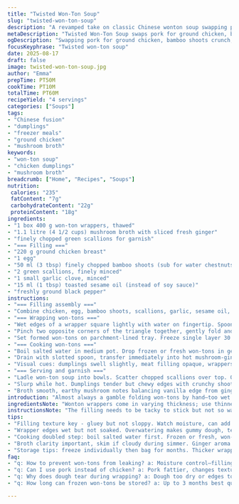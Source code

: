 ```yaml
---
title: "Twisted Won-Ton Soup"
slug: "twisted-won-ton-soup"
description: "A revamped take on classic Chinese wonton soup swapping pork for ground chicken, water chestnuts for bamboo shoots for crunch. Farce seasoned with toasted sesame oil instead of soy sauce; broth deepened with mushroom stock and ginger slices. Dough triangles folded tight, frozen individually. Won-ton cooked in salted boiling water first, then plunged into hot broth to finish cooking. Garnished with minced green onions. Balanced aromatic broth with tender dumplings full of fresh texture contrasts. Will mention key visual and tactile signs that sync cooking times without over-relying on clocks. Substitutions and freezer tips to keep dumplings intact and flavorful. Effectively simple, but mastered with kitchen intuition and past trial and error. Coppery aroma, gentle bubbling, skimming to clarify, dough turn translucent but still tender, meats cooked through but juicy. Folk steps molded to practical reality."
metaDescription: "Twisted Won-Ton Soup swaps pork for ground chicken, bamboo shoots for crunch, mushroom broth with ginger aroma. Tender dumplings, clear cues, freezing tips included."
ogDescription: "Swapping pork for ground chicken, bamboo shoots crunch, mushroom-ginger broth. Frozen dumplings cooked twice, watch translucence, floatation for done dumplings."
focusKeyphrase: "Twisted won-ton soup"
date: 2025-08-17
draft: false
image: twisted-won-ton-soup.jpg
author: "Emma"
prepTime: PT50M
cookTime: PT10M
totalTime: PT60M
recipeYield: "4 servings"
categories: ["Soups"]
tags:
- "Chinese fusion"
- "dumplings"
- "freezer meals"
- "ground chicken"
- "mushroom broth"
keywords:
- "won-ton soup"
- "chicken dumplings"
- "mushroom broth"
breadcrumb: ["Home", "Recipes", "Soups"]
nutrition: 
 calories: "235"
 fatContent: "7g"
 carbohydrateContent: "22g"
 proteinContent: "18g"
ingredients:
- "1 box 400 g won-ton wrappers, thawed"
- "1.1 litre (4 1/2 cups) mushroom broth with sliced fresh ginger"
- "finely chopped green scallions for garnish"
- "=== Filling ==="
- "220 g ground chicken breast"
- "1 egg"
- "50 ml (3 tbsp) finely chopped bamboo shoots (sub for water chestnuts)"
- "2 green scallions, finely minced"
- "1 small garlic clove, minced"
- "15 ml (1 tbsp) toasted sesame oil (instead of soy sauce)"
- "freshly ground black pepper"
instructions:
- "=== Filling assembly ==="
- "Combine chicken, egg, bamboo shoots, scallions, garlic, sesame oil, pepper in a bowl. Mix until gluey, tacky but not sloppy—feel the texture, binding without sogginess. Rest 10 min to meld flavors. Don't overdo garlic; it bites when raw."
- "=== Wrapping won-tons ==="
- "Wet edges of a wrapper square lightly with water on fingertip. Spoon 4 ml (just under 1 tsp) filling in center. Fold into triangle pressing edges tight to seal. Mistakes here mean leaks later—work fast before dough dries out."
- "Pinch two opposite corners of the triangle together, gently fold and overlap onto center point creating a classic won-ton shape. Uneven folds cause uneven cooking—aim for roughly equal thickness zones."
- "Set formed won-tons on parchment-lined tray. Freeze single layer 30 min or until firm. Transfer to zip bag, keep up to 3 months. Allows quick pull when soup craving strikes."
- "=== Cooking won-tons ==="
- "Boil salted water in medium pot. Drop frozen or fresh won-tons in gently, stirring to prevent sticking. Cook 4-6 min; won-tons will float and dough turn lustrous but still pliable."
- "Drain with slotted spoon, transfer immediately into hot mushroom-ginger broth boiling lightly. Simmer 4-5 min. Soup gains fullness while finishing dumplings."
- "Visual cues: dumplings swell slightly, meat filling opaque, wrappers translucent but intact. Broth steams aromatic, ginger scent lifts heaviness."
- "=== Serving and garnish ==="
- "Ladle won-ton soup into bowls. Scatter chopped scallions over top. Optional dash toasted sesame oil or chili oil shaken in for warmth."
- "Slurp while hot. Dumplings tender but chewy edges with crunchy shoots inside contrast softly cooked chicken."
- "Broth smooth, earthy mushroom notes balancing vanilla edge from ginger. If broth cloudy skim quickly next time or use clearer stock for refined presentation."
introduction: "Almost always a gamble folding won-tons by hand—too wet edges or too dry dough snaps. This version flips pork for chicken; less fatty but still juicy when bound well with egg and bamboo shoots rather than water chestnuts. I chose mushroom broth as base; adds earth and depth absent from plain chicken stock. Ginger slices perk the aroma, bringing bite without heat. Early tries with soy sauce in filling overwhelmed subtlety so I switched to toasted sesame oil—it paints background flavor instead of overt salinity. Freezing individually prevents won-ton clumps and keeps all shapes intact. Cooking technique uses double boil method—first in water then broth—to manage tender yet intact dough. Watch edges, translucence, and floatation rather than staring down a timer. Soup feels light but nourishing, filled with textures and layered flavors. Make a double batch and freeze half. Great quick heat up after long day or impromptu guests."
ingredientsNote: "Wonton wrappers come in varying thickness; use thinner for delicate texture, thicker if you prefer chewier dumplings. If unavailable, substitute with fresh pasta sheets or thin spring roll wrappers but adjust cooking time; thinner makes won-tons fragile while thick wrappers risk toughness. Ground chicken breast lowers fat compared to pork— adds subtle sweetness but watch for dryness; egg binds moisture. Bamboo shoots replace crunch of water chestnuts—readily found canned or fresh Asian markets. Toasted sesame oil gives nutty aroma in place of salty, sometimes acrid soy. Mushroom broth (homemade if possible) deepens umami, can substitute chicken broth if no time; add ginger slices for bite. Fresh ginger improves broth fragrance, discard before serving or tie in muslin bag to avoid sharp pieces. Green scallions essential garnishing; their fresh aroma cuts richness, brighten mouthfeel. For allergen-free swap omit egg and replace with soft tofu thoroughly drained and mashed, increase sesame oil slightly to compensate lack of binder."
instructionsNote: "The filling needs to be tacky to stick but not so watery it leaks from wrappers. If too loose, add extra egg white or a spoon of cornstarch to absorb moisture. When placing filling on wrapper, keep it centered and quantify by teaspoon for uniform cooking. Wrapping is tricky—moist edges help seal, but too much water turns dough gummy. Pat excess moisture before filling if dough too sticky. Folding into the classic shape takes practice; unfinished corners mean won-ton can burst during cooking. Freeze single layer first to ensure won-tons won’t stick together—never stack until frozen solid. For cooking skip straight into broth if confident, but water pre-boil prevents broken dough and sticking. You’ll see won-tons float and dough become translucent signaling near done—don’t overcook or wraps fall apart. Second simmer in broth adds flavor and final tenderness. Taste broth and adjust salt last, especially if using salted water initially. Garnish last minute. If won-tons stick together mid-cook, stir gently with slotted spoon to free. If broth cloudy, skim surface gently while cooking. Note aromas—ginger and mushroom rising means broth is alive; a sign to simmer gently without boiling hard. Serve immediately—won-tons lose texture sitting in hot broth too long."
tips:
- "Filling texture key - gluey but not sloppy. Watch moisture, can add egg white or cornstarch if too loose. Too wet means leaks when cooking. Garlic—mince fine but mild amount or bites raw. Rested 10 min lets flavors meld, important for depth. Sesame oil swaps soy sauce, nutty base with less salt drives subtlety."
- "Wrapper edges wet but not soaked. Overwatering makes gummy dough, tears easy. Speed matters - dough dries fast, seal quick for tight won-tons. Folding two opposite corners to center, helps even thickness. Uneven folds equal uneven cook, check size before freezing. Freeze single layer on parchment, avoids sticking. Pack frozen tight in zip bag."
- "Cooking doubled step: boil salted water first. Frozen or fresh, won-tons float when near done, dough lustrous not opaque. Drain gently with slotted spoon; plunge immediately into simmering mushroom-ginger broth. Simmer 4-5 min finishes filling and dough, broth gets fuller aroma and flavor. Visual cues: swelling slight, meat opaque, dough translucent, no breaks."
- "Broth clarity important, skim if cloudy during simmer. Ginger aroma sharpens senses, signals broth alive. Floating dumplings should feel tender but hold shape. Overcooking makes dough fall apart, watch carefully for translucence tip. If won-tons stick mid cook, gentle stirring frees them. Season broth last to avoid over saltiness."
- "Storage tips: freeze individually then bag for months. Thicker wrappers chewier but risk toughness; thin fragile, requires soft touch. Substitutes for wrappers include pasta sheets or spring rolls, but timing adjusts. Egg binder in filling keeps moisture; swap soft tofu mashed if allergen needed, increase sesame oil. Bamboo shoots for crunch, swap water chestnuts if desired."
faq:
- "q: How to prevent won-tons from leaking? a: Moisture control—filling tacky, not wet. Egg or cornstarch thickens. Edge sealing fast, not soggy. Avoid overstuffing. Dry edges help. Freeze shape first, sets dough."
- "q: Can I use pork instead of chicken? a: Pork fattier, changes texture and flavor. Chicken leaner, add egg for juiciness. Pork may need less egg. Seasoning differs. Experiment with broth base if swapping meats."
- "q: Why does dough tear during wrapping? a: Dough too dry or edges too wet. Water quantity critical. Dry edges crack, wet ones gummy and weak. Move fast, keep wrappers covered to avoid drying. Practice folds to avoid tension on dough."
- "q: How long can frozen won-tons be stored? a: Up to 3 months best quality. Freeze single layer before bagging to avoid clumps. Thawing not necessary, boil frozen directly. Over time freezer burn possible, seal tightly, label date."

---
```


